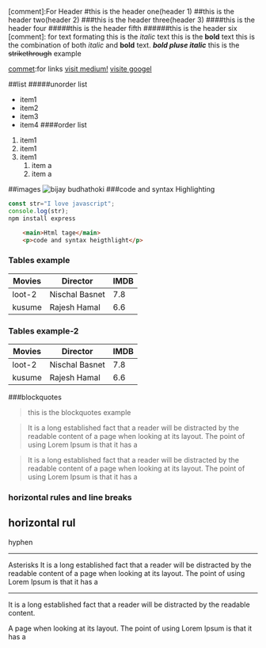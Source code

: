 [comment]:For Header
#this is the header one(header 1)
##this is the header two(header 2)
###this is the header three(header 3)
####this is the header four
#####this is the header fifth
######this is the header six
[comment]: for text formating
this is the _italic_ text
this is the **bold** text
this is the combination of both _italic_ and **bold** text.
**_bold pluse italic_**
this is the ~~strikethrough~~ example

[commet]:for links
[visit medium!](http://medium.com)
[visite googel](https://www.google.com "Google's homepage")

[commet]:List
##list
#####unorder list
* item1
* item2
* item3
* item4
####order list
1. item1
1. item1
1. item1
    1. item a
    1. item a

##images
 ![bijay budhathoki](https://source.unsplash.com/random/50X50 "logo title here")
###code and syntax Highlighting
```javascript
const str="I love javascript";
console.log(str);
npm install express
```
```HTML
    <main>Html tage</main>
    <p>code and syntax heigthlight</p>
```
### Tables example
|Movies|   Director   |IMDB|
|------|--------------|-----|
|loot-2|Nischal Basnet| 7.8 |
|kusume|Rajesh Hamal  | 6.6 |

### Tables example-2
|Movies|   Director   |IMDB|
|------|--------------|-----|
|loot-2|Nischal Basnet| 7.8 |
|kusume|Rajesh Hamal  | 6.6 |

###blockquotes
>this is the blockquotes example

>It is a long established fact that a reader will be distracted by the readable content of a page when looking at its layout. The point of using Lorem Ipsum is that it has a

>It is a long established fact that a reader will be distracted by the readable content of a page when looking at its layout. The point of using Lorem Ipsum is that it has a

### horizontal rules and line breaks
horizontal rul
---
hyphen
***
Asterisks
It is a long established fact that a reader will be distracted by the readable content of a page when looking at its layout. The point of using Lorem Ipsum is that it has a
___

It is a long established fact that a reader will be distracted by the readable content.

A page when looking at its layout. The point of using Lorem Ipsum is that it has a

